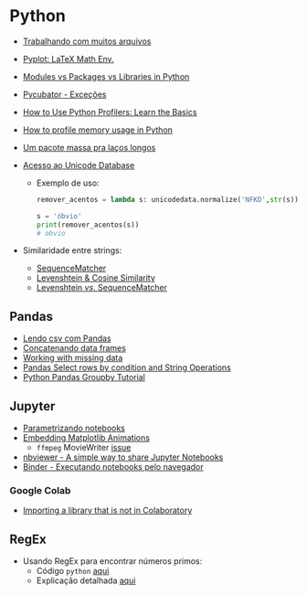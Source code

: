 # Python
- [Trabalhando com muitos arquivos](http://jonathansoma.com/lede/foundations-2017/classes/working-with-many-files/class/)
- [Pyplot: LaTeX Math Env.](https://stackoverflow.com/questions/27474322/why-i-get-error-while-trying-to-use-latex-in-plots-label)
- [Modules vs Packages vs Libraries in Python](https://knowpapa.com/modpaclib-py/)
- [Pycubator - Exceções](http://df.python.org.br/pycubator/07-exceptions.html#/1)
- [How to Use Python Profilers: Learn the Basics](https://stackify.com/how-to-use-python-profilers-learn-the-basics/)
- [How to profile memory usage in Python](https://www.pluralsight.com/blog/tutorials/how-to-profile-memory-usage-in-python)
- [Um pacote massa pra laços longos](https://tqdm.github.io/)
- [Acesso ao Unicode Database](https://docs.python.org/3/library/unicodedata.html)

  - Exemplo de uso:

    ~~~python
    remover_acentos = lambda s: unicodedata.normalize('NFKD',str(s)).encode('ASCII','ignore').decode('utf-8')
    
    s = 'óbvio'
    print(remover_acentos(s))
    # obvio
    
    ~~~

- Similaridade entre strings:
  - [SequenceMatcher](https://stackoverflow.com/questions/17388213/find-the-similarity-metric-between-two-strings)
  - [Levenshtein & Cosine Similarity](https://towardsdatascience.com/calculating-string-similarity-in-python-276e18a7d33a)
  - [Levenshtein *vs*. SequenceMatcher](https://stackoverflow.com/questions/6690739/high-performance-fuzzy-string-comparison-in-python-use-levenshtein-or-difflib)

## Pandas 

- [Lendo csv com Pandas](https://medium.com/@kadek/elegantly-reading-multiple-csvs-into-pandas-e1a76843b688)
- [Concatenando data frames](https://gist.github.com/abladon/72c4eb17546a3c195978)
- [Working with missing data](https://pandas.pydata.org/pandas-docs/stable/user_guide/missing_data.html)
- [Pandas Select rows by condition and String Operations](https://kanoki.org/2019/03/27/pandas-select-rows-by-condition-and-string-operations/)
- [Python Pandas Groupby Tutorial](http://www.pybloggers.com/2018/12/python-pandas-groupby-tutorial/)

## Jupyter

- [Parametrizando notebooks](https://papermill.readthedocs.io/en/latest/)
- [Embedding Matplotlib Animations](http://louistiao.me/posts/notebooks/embedding-matplotlib-animations-in-jupyter-notebooks/)
  - `ffmpeg` MovieWriter [issue](https://stackoverflow.com/questions/13316397/matplotlib-animation-no-moviewriters-available) 
- [nbviewer - A simple way to share Jupyter Notebooks](https://nbviewer.jupyter.org/)
- [Binder - Executando notebooks pelo navegador](https://mybinder.org/)

### Google Colab

- [Importing a library that is not in Colaboratory](https://colab.research.google.com/notebooks/snippets/importing_libraries.ipynb#scrollTo=iDu3Slhq2zyh)

## RegEx

- Usando RegEx para encontrar números primos:
  - Código `python` [aqui](https://stackoverflow.com/a/33951990)
  - Explicação detalhada [aqui](https://iluxonchik.github.io/regular-expression-check-if-number-is-prime/)
  


